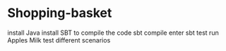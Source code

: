 # Shopping-basket
install Java
install SBT
to compile the code sbt compile
enter sbt 
test
run Apples Milk 
test different scenarios 
